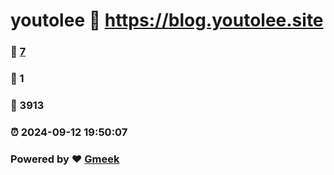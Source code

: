 # youtolee :link: https://blog.youtolee.site 
### :page_facing_up: [7](https://blog.youtolee.site/tag.html) 
### :speech_balloon: 1 
### :hibiscus: 3913 
### :alarm_clock: 2024-09-12 19:50:07 
### Powered by :heart: [Gmeek](https://github.com/Meekdai/Gmeek)

